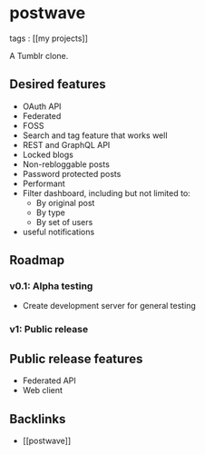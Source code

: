 # postwave

tags
: [[my projects]]

A Tumblr clone.


<a id="org202f883"></a>

## Desired features

-   OAuth API
-   Federated
-   FOSS
-   Search and tag feature that works well
-   REST and GraphQL API
-   Locked blogs
-   Non-rebloggable posts
-   Password protected posts
-   Performant
-   Filter dashboard, including but not limited to:
    -   By original post
    -   By type
    -   By set of users
-   useful notifications


<a id="orgdba0830"></a>

## Roadmap


<a id="org8d164d8"></a>

### v0.1: Alpha testing

-   Create development server for general testing


<a id="org1863f9e"></a>

### v1: Public release


<a id="org45c415d"></a>

## Public release features

-   Federated API
-   Web client


<a id="org18d8974"></a>

## Backlinks

-   [[postwave]]
